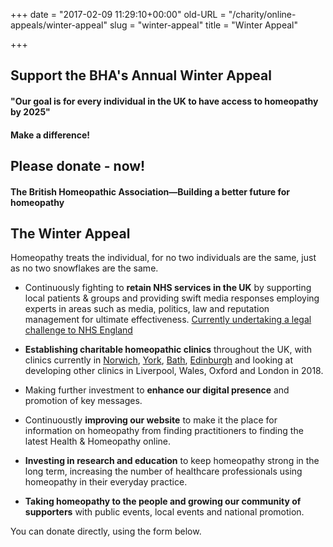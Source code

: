 +++
date = "2017-02-09 11:29:10+00:00"
old-URL = "/charity/online-appeals/winter-appeal"
slug = "winter-appeal"
title = "Winter Appeal"

+++

## Support the BHA's Annual Winter Appeal

#### "Our goal is for every individual in the UK to have access to homeopathy by 2025"

#### Make a difference!

## Please donate - now!

#### The British Homeopathic Association—Building a better future for homeopathy

## The Winter Appeal

Homeopathy treats the individual, for no two individuals are the same, just as no two snowflakes are the same.

  * Continuously fighting to **retain NHS services in the UK** by supporting local patients & groups and providing swift media responses employing experts in areas such as media, politics, law and reputation management for ultimate effectiveness. [Currently undertaking a legal challenge to NHS England](http://localhost/campaign-save-homeopathic-herbal-medicines-nhs/)

  * **Establishing charitable homeopathic clinics** throughout the UK, with clinics currently in [Norwich](http://localhost/treatment/bha-clinics/norwich-homeopathic-clinic/), [York](http://localhost/treatment/bha-clinics/york-charitable-homeopathic-clinic/), [Bath](http://localhost/treatment/bha-clinics/bath-charitable-homeopathic-clinic/), [Edinburgh](http://localhost/treatment/bha-clinics/edinburgh-charitable-homeopathic-clinic/) and looking at developing other clinics in Liverpool, Wales, Oxford and London in 2018.

  * Making further investment to **enhance our digital presence** and promotion of key messages.

  * Continuoustly **improving our website** to make it the place for information on homeopathy from finding practitioners to finding the latest Health & Homeopathy online.

  * **Investing in research and education** to keep homeopathy strong in the long term, increasing the number of healthcare professionals using homeopathy in their everyday practice.

  * **Taking homeopathy to the people and growing our community of supporters** with public events, local events and national promotion.

You can donate directly, using the form below.
